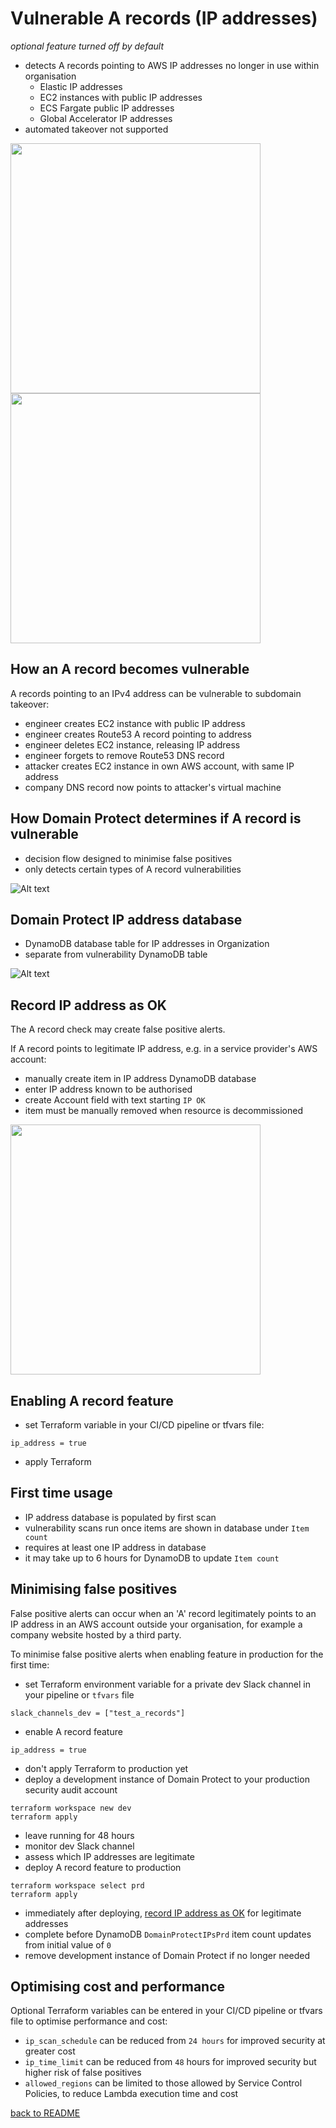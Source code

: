 # Vulnerable A records (IP addresses)
*optional feature turned off by default*

* detects A records pointing to AWS IP addresses no longer in use within organisation
  * Elastic IP addresses
  * EC2 instances with public IP addresses
  * ECS Fargate public IP addresses
  * Global Accelerator IP addresses
* automated takeover not supported

<img src="images/a-record-vulnerable.png" width="400">

<img src="images/a-record-fixed.png" width="400">

## How an A record becomes vulnerable
A records pointing to an IPv4 address can be vulnerable to subdomain takeover:

* engineer creates EC2 instance with public IP address
* engineer creates Route53 A record pointing to address
* engineer deletes EC2 instance, releasing IP address
* engineer forgets to remove Route53 DNS record
* attacker creates EC2 instance in own AWS account, with same IP address
* company DNS record now points to attacker's virtual machine

## How Domain Protect determines if A record is vulnerable
* decision flow designed to minimise false positives
* only detects certain types of A record vulnerabilities

![Alt text](images/a-record-decision-tree.png?raw=true "A Record decision tree")

## Domain Protect IP address database
* DynamoDB database table for IP addresses in Organization
* separate from vulnerability DynamoDB table

![Alt text](images/ip-database.png?raw=true "IP Address database")

## Record IP address as OK
The A record check may create false positive alerts.

If A record points to legitimate IP address, e.g. in a service provider's AWS account:
* manually create item in IP address DynamoDB database
* enter IP address known to be authorised
* create Account field with text starting `IP OK`
* item must be manually removed when resource is decommissioned

<img src="images/ip-exception.png" width="400">

## Enabling A record feature
* set Terraform variable in your CI/CD pipeline or tfvars file:
```
ip_address = true
```
* apply Terraform

## First time usage
* IP address database is populated by first scan
* vulnerability scans run once items are shown in database under `Item count`
* requires at least one IP address in database
* it may take up to 6 hours for DynamoDB to update `Item count`

## Minimising false positives
False positive alerts can occur when an 'A' record legitimately points
to an IP address in an AWS account outside your organisation,
for example a company website hosted by a third party.

To minimise false positive alerts when enabling feature in production for the first time:
* set Terraform environment variable for a private dev Slack channel in your pipeline or `tfvars` file
```
slack_channels_dev = ["test_a_records"]
```
* enable A record feature
```
ip_address = true
```
* don't apply Terraform to production yet
* deploy a development instance of Domain Protect to your production security audit account
```
terraform workspace new dev
terraform apply
```
* leave running for 48 hours
* monitor dev Slack channel
* assess which IP addresses are legitimate
* deploy A record feature to production
```
terraform workspace select prd
terraform apply
```
* immediately after deploying, [record IP address as OK](#record-ip-address-as-ok) for legitimate addresses
* complete before DynamoDB `DomainProtectIPsPrd` item count updates from initial value of `0`
* remove development instance of Domain Protect if no longer needed

## Optimising cost and performance
Optional Terraform variables can be entered in your CI/CD pipeline or tfvars file to optimise performance and cost:

* `ip_scan_schedule` can be reduced from `24 hours` for improved security at greater cost
* `ip_time_limit` can be reduced from `48` hours for improved security but higher risk of false positives
* `allowed_regions` can be limited to those allowed by Service Control Policies, to reduce Lambda execution time and cost

[back to README](../README.md)
